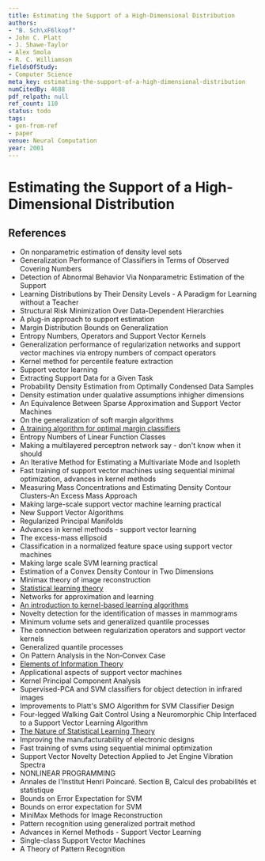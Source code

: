 ```yaml
---
title: Estimating the Support of a High-Dimensional Distribution
authors:
- "B. Sch\xF6lkopf"
- John C. Platt
- J. Shawe-Taylor
- Alex Smola
- R. C. Williamson
fieldsOfStudy:
- Computer Science
meta_key: estimating-the-support-of-a-high-dimensional-distribution
numCitedBy: 4688
pdf_relpath: null
ref_count: 110
status: todo
tags:
- gen-from-ref
- paper
venue: Neural Computation
year: 2001
---
```


# Estimating the Support of a High-Dimensional Distribution

## References

- On nonparametric estimation of density level sets
- Generalization Performance of Classifiers in Terms of Observed Covering Numbers
- Detection of Abnormal Behavior Via Nonparametric Estimation of the Support
- Learning Distributions by Their Density Levels - A Paradigm for Learning without a Teacher
- Structural Risk Minimization Over Data-Dependent Hierarchies
- A plug-in approach to support estimation
- Margin Distribution Bounds on Generalization
- Entropy Numbers, Operators and Support Vector Kernels
- Generalization performance of regularization networks and support vector machines via entropy numbers of compact operators
- Kernel method for percentile feature extraction
- Support vector learning
- Extracting Support Data for a Given Task
- Probability Density Estimation from Optimally Condensed Data Samples
- Density estimation under qualative assumptions inhigher dimensions
- An Equivalence Between Sparse Approximation and Support Vector Machines
- On the generalization of soft margin algorithms
- [A training algorithm for optimal margin classifiers](./a-training-algorithm-for-optimal-margin-classifiers.md)
- Entropy Numbers of Linear Function Classes
- Making a multilayered perceptron network say - don't know when it should
- An Iterative Method for Estimating a Multivariate Mode and Isopleth
- Fast training of support vector machines using sequential minimal optimization, advances in kernel methods
- Measuring Mass Concentrations and Estimating Density Contour Clusters-An Excess Mass Approach
- Making large-scale support vector machine learning practical
- New Support Vector Algorithms
- Regularized Principal Manifolds
- Advances in kernel methods - support vector learning
- The excess-mass ellipsoid
- Classification in a normalized feature space using support vector machines
- Making large scale SVM learning practical
- Estimation of a Convex Density Contour in Two Dimensions
- Minimax theory of image reconstruction
- [Statistical learning theory](./statistical-learning-theory.md)
- Networks for approximation and learning
- [An introduction to kernel-based learning algorithms](./an-introduction-to-kernel-based-learning-algorithms.md)
- Novelty detection for the identification of masses in mammograms
- Minimum volume sets and generalized quantile processes
- The connection between regularization operators and support vector kernels
- Generalized quantile processes
- On Pattern Analysis in the Non‐Convex Case
- [Elements of Information Theory](./elements-of-information-theory.md)
- Applicational aspects of support vector machines
- Kernel Principal Component Analysis
- Supervised-PCA and SVM classifiers for object detection in infrared images
- Improvements to Platt's SMO Algorithm for SVM Classifier Design
- Four-legged Walking Gait Control Using a Neuromorphic Chip Interfaced to a Support Vector Learning Algorithm
- [The Nature of Statistical Learning Theory](./the-nature-of-statistical-learning-theory.md)
- Improving the manufacturability of electronic designs
- Fast training of svms using sequential minimal optimization
- Support Vector Novelty Detection Applied to Jet Engine Vibration Spectra
- NONLINEAR PROGRAMMING
- Annales de l'Institut Henri Poincaré. Section B, Calcul des probabilités et statistique
- Bounds on Error Expectation for SVM
- Bounds on error expectation for SVM
- MiniMax Methods for Image Reconstruction
- Pattern recognition using generalized portrait method
- Advances in Kernel Methods - Support Vector Learning
- Single-class Support Vector Machines
- A Theory of Pattern Recognition
